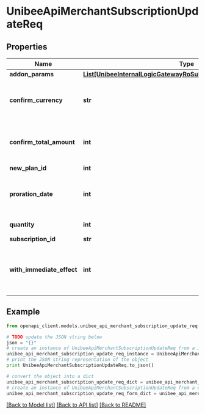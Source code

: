 # UnibeeApiMerchantSubscriptionUpdateReq


## Properties

Name | Type | Description | Notes
------------ | ------------- | ------------- | -------------
**addon_params** | [**List[UnibeeInternalLogicGatewayRoSubscriptionPlanAddonParamRo]**](UnibeeInternalLogicGatewayRoSubscriptionPlanAddonParamRo.md) | addonParams | [optional] 
**confirm_currency** | **str** | Currency To Be Confirmed，Get From Preview | 
**confirm_total_amount** | **int** | TotalAmount To Be Confirmed，Get From Preview | 
**new_plan_id** | **int** | New PlanId | 
**proration_date** | **int** | prorationDate date to start Proration，Get From Preview | 
**quantity** | **int** | Quantity，Default 1 | [optional] 
**subscription_id** | **str** | SubscriptionId | 
**with_immediate_effect** | **int** | Effect Immediate，1-Immediate，2-Next Period | [optional] 

## Example

```python
from openapi_client.models.unibee_api_merchant_subscription_update_req import UnibeeApiMerchantSubscriptionUpdateReq

# TODO update the JSON string below
json = "{}"
# create an instance of UnibeeApiMerchantSubscriptionUpdateReq from a JSON string
unibee_api_merchant_subscription_update_req_instance = UnibeeApiMerchantSubscriptionUpdateReq.from_json(json)
# print the JSON string representation of the object
print UnibeeApiMerchantSubscriptionUpdateReq.to_json()

# convert the object into a dict
unibee_api_merchant_subscription_update_req_dict = unibee_api_merchant_subscription_update_req_instance.to_dict()
# create an instance of UnibeeApiMerchantSubscriptionUpdateReq from a dict
unibee_api_merchant_subscription_update_req_form_dict = unibee_api_merchant_subscription_update_req.from_dict(unibee_api_merchant_subscription_update_req_dict)
```
[[Back to Model list]](../README.md#documentation-for-models) [[Back to API list]](../README.md#documentation-for-api-endpoints) [[Back to README]](../README.md)


